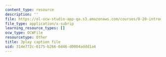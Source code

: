 ```yaml
---
content_type: resource
description: ''
file: https://ol-ocw-studio-app-qa.s3.amazonaws.com/courses/8-20-introduction-to-special-relativity-january-iap-2021/314e772c6175b2666d46d0004addd1a4_lhOaghjCdic.srt
file_type: application/x-subrip
learning_resource_types: []
ocw_type: OCWFile
resourcetype: Other
title: 3play caption file
uid: 314e772c-6175-b266-6d46-d0004addd1a4
---
```


